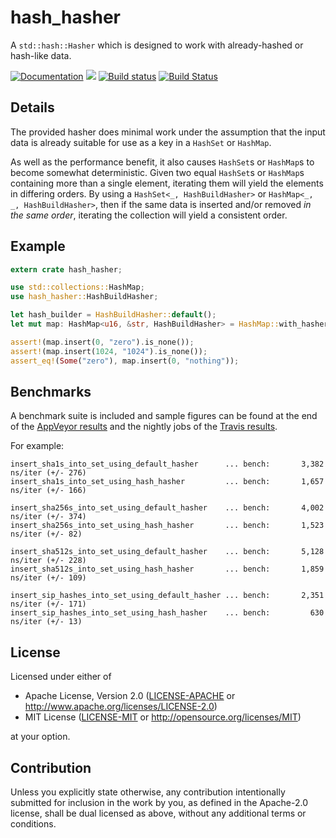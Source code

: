 # hash_hasher

A `std::hash::Hasher` which is designed to work with already-hashed or hash-like data.

[![Documentation](https://docs.rs/hash_hasher/badge.svg)](https://docs.rs/hash_hasher)
[![](http://meritbadge.herokuapp.com/hash_hasher)](https://crates.io/crates/hash_hasher)
[![Build status](https://ci.appveyor.com/api/projects/status/qnh6484hh5hlsh8a/branch/master?svg=true)](https://ci.appveyor.com/project/Fraser999/hash-hasher/branch/master)
[![Build Status](https://travis-ci.org/Fraser999/Hash-Hasher.svg?branch=master)](https://travis-ci.org/Fraser999/Hash-Hasher)

## Details

The provided hasher does minimal work under the assumption that the input data is already suitable
for use as a key in a `HashSet` or `HashMap`.

As well as the performance benefit, it also causes `HashSet`s or `HashMap`s to become somewhat
deterministic.  Given two equal `HashSet`s or `HashMap`s containing more than a single element,
iterating them will yield the elements in differing orders.  By using a `HashSet<_, HashBuildHasher>`
or `HashMap<_, _, HashBuildHasher>`, then if the same data is inserted and/or removed *in the same
order*, iterating the collection will yield a consistent order.

## Example

```rust
extern crate hash_hasher;

use std::collections::HashMap;
use hash_hasher::HashBuildHasher;

let hash_builder = HashBuildHasher::default();
let mut map: HashMap<u16, &str, HashBuildHasher> = HashMap::with_hasher(hash_builder);

assert!(map.insert(0, "zero").is_none());
assert!(map.insert(1024, "1024").is_none());
assert_eq!(Some("zero"), map.insert(0, "nothing"));
```

## Benchmarks

A benchmark suite is included and sample figures can be found at the end of the
[AppVeyor results](https://ci.appveyor.com/project/Fraser999/hash-hasher/branch/master) and the
nightly jobs of the [Travis results](https://travis-ci.org/Fraser999/Hash-Hasher).

For example:

```
insert_sha1s_into_set_using_default_hasher      ... bench:       3,382 ns/iter (+/- 276)
insert_sha1s_into_set_using_hash_hasher         ... bench:       1,657 ns/iter (+/- 166)

insert_sha256s_into_set_using_default_hasher    ... bench:       4,002 ns/iter (+/- 374)
insert_sha256s_into_set_using_hash_hasher       ... bench:       1,523 ns/iter (+/- 82)

insert_sha512s_into_set_using_default_hasher    ... bench:       5,128 ns/iter (+/- 228)
insert_sha512s_into_set_using_hash_hasher       ... bench:       1,859 ns/iter (+/- 109)

insert_sip_hashes_into_set_using_default_hasher ... bench:       2,351 ns/iter (+/- 171)
insert_sip_hashes_into_set_using_hash_hasher    ... bench:         630 ns/iter (+/- 13)
```

## License

Licensed under either of

* Apache License, Version 2.0 ([LICENSE-APACHE](LICENSE-APACHE) or http://www.apache.org/licenses/LICENSE-2.0)
* MIT License ([LICENSE-MIT](LICENSE-MIT) or http://opensource.org/licenses/MIT)

at your option.

## Contribution

Unless you explicitly state otherwise, any contribution intentionally submitted for inclusion in the
work by you, as defined in the Apache-2.0 license, shall be dual licensed as above, without any
additional terms or conditions.

